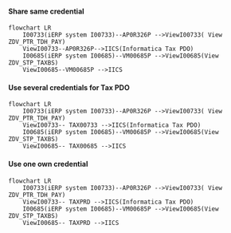 

#### Share same credential
```mermaid
flowchart LR
    I00733(iERP system I00733)--AP0R326P -->ViewI00733( View ZDV_PTR_TDH_PAY)
    ViewI00733--AP0R326P-->IICS(Informatica Tax PDO)
    I00685(iERP system I00685)--VM00685P -->ViewI00685(View ZDV_STP_TAXBS)
    ViewI00685--VM00685P -->IICS

```    

#### Use several credentials for Tax PDO
```mermaid
flowchart LR
    I00733(iERP system I00733)--AP0R326P -->ViewI00733( View ZDV_PTR_TDH_PAY)
    ViewI00733-- TAX00733 -->IICS(Informatica Tax PDO)
    I00685(iERP system I00685)--VM00685P -->ViewI00685(View ZDV_STP_TAXBS)
    ViewI00685-- TAX00685 -->IICS

```    

#### Use one own credential
```mermaid
flowchart LR
    I00733(iERP system I00733)--AP0R326P -->ViewI00733( View ZDV_PTR_TDH_PAY)
    ViewI00733-- TAXPRD -->IICS(Informatica Tax PDO)
    I00685(iERP system I00685)--VM00685P -->ViewI00685(View ZDV_STP_TAXBS)
    ViewI00685-- TAXPRD -->IICS

```    
